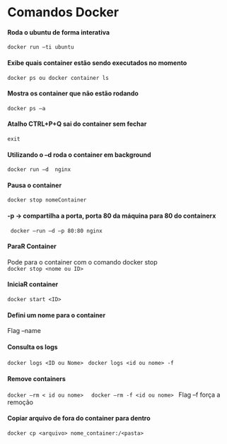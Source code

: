 # Comandos Docker

#### Roda o ubuntu de forma interativa  
`
docker run –ti ubuntu  
`
#### Exibe quais container estão sendo executados no momento  
`
docker ps ou docker container ls  
`
#### Mostra os container que não estão rodando 
`
docker ps –a  
`
#### Atalho CTRL+P+Q sai do container sem fechar 
`
exit 
`
#### Utilizando o –d roda o container em background 
`
docker run –d  nginx 
`
#### Pausa o container  
`
docker stop nomeContainer 
`
#### -p -> compartilha a porta, porta 80 da máquina para 80 do containerx 
` 
docker –run –d –p 80:80 nginx  
`
#### ParaR Container 
Pode para o container com o comando docker stop <nome ou ID>  
`
docker stop <nome ou ID> 
`
#### IniciaR container 
`
docker start <ID> 
` 
#### Defini um nome para o container  

Flag –name  

#### Consulta os logs  
`
docker logs <ID ou Nome> 
`
`
docker logs <id ou nome> -f  
` 
#### Remove containers 
`
docker –rm < id ou nome>  
`
`
docker –rm -f <id ou nome> 
`
Flag –f força a remoção  

#### Copiar arquivo de fora do container para dentro 
`
docker cp <arquivo> nome_container:/<pasta> 
`